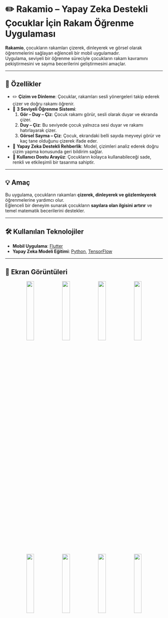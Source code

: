 # ✏️ Rakamio – Yapay Zeka Destekli Çocuklar İçin Rakam Öğrenme Uygulaması

**Rakamio**, çocukların rakamları çizerek, dinleyerek ve görsel olarak öğrenmelerini sağlayan eğlenceli bir mobil uygulamadır.  
Uygulama, seviyeli bir öğrenme süreciyle çocukların rakam kavramını pekiştirmesini ve sayma becerilerini geliştirmesini amaçlar.

---

## 🚀 Özellikler

- ✏️ **Çizim ve Dinleme**: Çocuklar, rakamları sesli yönergeleri takip ederek çizer ve doğru rakamı öğrenir.  
- 🔄 **3 Seviyeli Öğrenme Sistemi**:
  1. **Gör – Duy – Çiz**: Çocuk rakamı görür, sesli olarak duyar ve ekranda çizer.  
  2. **Duy – Çiz**: Bu seviyede çocuk yalnızca sesi duyar ve rakamı hatırlayarak çizer.  
  3. **Görsel Sayma – Çiz**: Çocuk, ekrandaki belli sayıda meyveyi görür ve kaç tane olduğunu çizerek ifade eder.  
- 🧠 **Yapay Zeka Destekli Rehberlik**: Model, çizimleri analiz ederek doğru çizim yapma konusunda geri bildirim sağlar.  
- 📱 **Kullanıcı Dostu Arayüz**: Çocukların kolayca kullanabileceği sade, renkli ve etkileşimli bir tasarıma sahiptir.  

---

## 💡 Amaç

Bu uygulama, çocukların rakamları **çizerek, dinleyerek ve gözlemleyerek** öğrenmelerine yardımcı olur.  
Eğlenceli bir deneyim sunarak çocukların **sayılara olan ilgisini artırır** ve temel matematik becerilerini destekler.

---

## 🛠 Kullanılan Teknolojiler

- **Mobil Uygulama**: [Flutter](https://flutter.dev/)  
- **Yapay Zeka Modeli Eğitimi**: [Python](https://www.python.org/), [TensorFlow](https://www.tensorflow.org/)

---

## 📸 Ekran Görüntüleri

<p align="center">
  <img src="https://github.com/user-attachments/assets/601c8994-6317-4618-98bd-b4797b87f97b" width="22%" />
  <img src="https://github.com/user-attachments/assets/dc3aa430-08f9-4bea-a5e9-e0e1267a682b" width="22%" />
  <img src="https://github.com/user-attachments/assets/7d55d214-c2ba-4543-aca2-4212fbb53e3d" width="22%" />
  <img src="https://github.com/user-attachments/assets/ce2228e1-dae1-43d9-9412-3e582a9c053a" width="22%" />
</p>

<p align="center">
  <img src="https://github.com/user-attachments/assets/845d1000-4d9d-4d50-a801-e4cbab5e2fc9" width="22%" />
  <img src="https://github.com/user-attachments/assets/75be268c-c104-4a56-a2e5-0de4eedaa2a4" width="22%" />
  <img src="![WhatsApp Görsel 2025-10-19 saat 16 15 47_e0d79bce](https://github.com/user-attachments/assets/c5f72995-9904-45d5-abf7-f630b2985c1e)
" width="22%" />
  <img src="https://github.com/user-attachments/assets/4522a5df-0fac-4040-92fe-4486e597dd4d" width="22%" />
</p>

